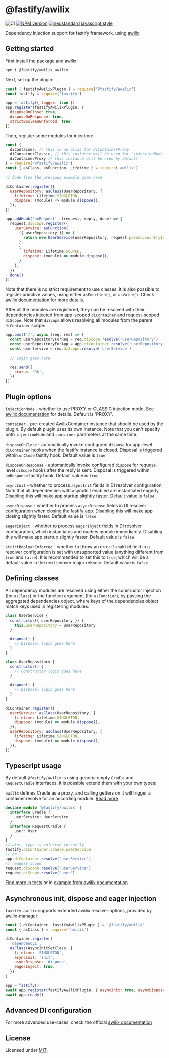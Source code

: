# @fastify/awilix

![CI](https://github.com/fastify/fastify-awilix/workflows/CI/badge.svg)
[![NPM version](https://img.shields.io/npm/v/@fastify/awilix)](https://www.npmjs.com/package/@fastify/awilix)
[![neostandard javascript style](https://img.shields.io/badge/code_style-neostandard-brightgreen?style=flat)](https://github.com/neostandard/neostandard)

Dependency injection support for fastify framework, using [awilix](https://github.com/jeffijoe/awilix).

## Getting started

First install the package and awilix:

```bash
npm i @fastify/awilix awilix
```

Next, set up the plugin:

```js
const { fastifyAwilixPlugin } = require('@fastify/awilix')
const fastify = require('fastify')

app = fastify({ logger: true })
app.register(fastifyAwilixPlugin, {
  disposeOnClose: true,
  disposeOnResponse: true,
  strictBooleanEnforced: true
})
```

Then, register some modules for injection:

```js
const {
  diContainer, // this is an alias for diContainerProxy
  diContainerClassic, // this instance will be used for `injectionMode = 'CLASSIC'`
  diContainerProxy // this instance will be used by default
} = require('@fastify/awilix')
const { asClass, asFunction, Lifetime } = require('awilix')

// Code from the previous example goes here

diContainer.register({
  userRepository: asClass(UserRepository, {
    lifetime: Lifetime.SINGLETON,
    dispose: (module) => module.dispose(),
  }),
})

app.addHook('onRequest', (request, reply, done) => {
  request.diScope.register({
    userService: asFunction(
      ({ userRepository }) => {
        return new UserService(userRepository, request.params.countryId)
      },
      {
        lifetime: Lifetime.SCOPED,
        dispose: (module) => module.dispose(),
      }
    ),
  })
  done()
})
```

Note that there is no strict requirement to use classes, it is also possible to register primitive values, using either `asFunction()`, or `asValue()`. Check [awilix documentation](https://github.com/jeffijoe/awilix) for more details.

After all the modules are registered, they can be resolved with their dependencies injected from app-scoped `diContainer` and request-scoped `diScope`. Note that `diScope` allows resolving all modules from the parent `diContainer` scope:

```js
app.post('/', async (req, res) => {
  const userRepositoryForReq = req.diScope.resolve('userRepository')
  const userRepositoryForApp = app.diContainer.resolve('userRepository') // This returns exact same result as the previous line
  const userService = req.diScope.resolve('userService')

  // Logic goes here

  res.send({
    status: 'OK',
  })
})
```

## Plugin options

`injectionMode` - whether to use PROXY or CLASSIC injection mode. See [awilix documentation](https://www.npmjs.com/package/awilix#injection-modes) for details. Default is 'PROXY'.

`container` - pre-created AwilixContainer instance that should be used by the plugin. By default plugin uses its own instance. Note that you can't specify both `injectionMode` and `container` parameters at the same time.

`disposeOnClose` - automatically invoke configured `dispose` for app-level `diContainer` hooks when the fastify instance is closed.
Disposal is triggered within `onClose` fastify hook.
Default value is `true`

`disposeOnResponse` - automatically invoke configured `dispose` for request-level `diScope` hooks after the reply is sent.
Disposal is triggered within `onResponse` fastify hook.
Default value is `true`

`asyncInit` - whether to process `asyncInit` fields in DI resolver configuration. Note that all dependencies with asyncInit enabled are instantiated eagerly. Disabling this will make app startup slightly faster.
Default value is `false`

`asyncDispose` - whether to process `asyncDispose` fields in DI resolver configuration when closing the fastify app. Disabling this will make app closing slightly faster.
Default value is `false`

`eagerInject` - whether to process `eagerInject` fields in DI resolver configuration, which instantiates and caches module immediately. Disabling this will make app startup slightly faster.
Default value is `false`

`strictBooleanEnforced` - whether to throw an error if `enabled` field in a resolver configuration is set with unsupported value (anything different from `true` and `false`). It is recommended to set this to `true`, which will be a default value in the next semver major release.
Default value is `false`

## Defining classes

All dependency modules are resolved using either the constructor injection (for `asClass`) or the function argument (for `asFunction`), by passing the aggregated dependencies object, where keys
of the dependencies object match keys used in registering modules:

```js
class UserService {
  constructor({ userRepository }) {
    this.userRepository = userRepository
  }

  dispose() {
    // Disposal logic goes here
  }
}

class UserRepository {
  constructor() {
    // Constructor logic goes here
  }

  dispose() {
    // Disposal logic goes here
  }
}

diContainer.register({
  userService: asClass(UserRepository, {
    lifetime: Lifetime.SINGLETON,
    dispose: (module) => module.dispose(),
  }),
  userRepository: asClass(UserRepository, {
    lifetime: Lifetime.SINGLETON,
    dispose: (module) => module.dispose(),
  }),
})
```

## Typescript usage

By default `@fastify/awilix` is using generic empty `Cradle` and `RequestCradle` interfaces, it is possible extend them with your own types:

`awilix` defines Cradle as a proxy, and calling getters on it will trigger a container.resolve for an according module. [Read more](https://github.com/jeffijoe/awilix#containercradle)

```typescript
declare module '@fastify/awilix' {
  interface Cradle {
    userService: UserService
  }
  interface RequestCradle {
    user: User
  }
}
//later, type is inferred correctly
fastify.diContainer.cradle.userService
// or
app.diContainer.resolve('userService')
// request scope
request.diScope.resolve('userService')
request.diScope.resolve('user')
```

[Find more in tests](lib/index.test-d.ts) or in [example from awilix documentation](https://github.com/jeffijoe/awilix/blob/master/examples/typescript/src/index.ts)

## Asynchronous init, dispose and eager injection

`fastify-awilix` supports extended awilix resolver options, provided by [awilix-manager](https://github.com/kibertoad/awilix-manager#getting-started):

```js
const { diContainer, fastifyAwilixPlugin } = '@fastify/awilix'
const { asClass } = require('awilix')

diContainer.register(
  'dependency1',
  asClass(AsyncInitSetClass, {
    lifetime: 'SINGLETON',
    asyncInit: 'init',
    asyncDispose: 'dispose',
    eagerInject: true,
  })
)

app = fastify()
await app.register(fastifyAwilixPlugin, { asyncInit: true, asyncDispose: true, eagerInject: true })
await app.ready()
```

## Advanced DI configuration

For more advanced use-cases, check the official [awilix documentation](https://github.com/jeffijoe/awilix)

## License

Licensed under [MIT](./LICENSE).
